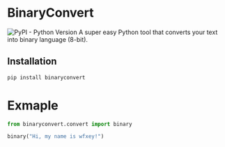 # BinaryConvert
![PyPI - Python Version](https://img.shields.io/pypi/pyversions/:binaryconvert)
A super easy Python tool that converts your text into binary language (8-bit).

## Installation

```bash
pip install binaryconvert
```
# Exmaple
```python
from binaryconvert.convert import binary

binary("Hi, my name is wfxey!")
```
